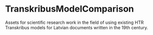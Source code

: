 # TranskribusModelComparison
Assets for scientific research work in the field of using existing HTR Transkribus models for Latvian documents written in the 19th century.
